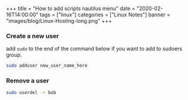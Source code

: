 +++
title = "How to add scripts nautilus menu"
date = "2020-02-16T14:00:00"
tags = ["linux"]
categories = ["Linux Notes"]
banner = "images/blog/Linux-Hosting-long.png"
+++

### Create a new user

add `sudo` to the end of the command below if you want to add to sudoers group.

```bash
sudo adduser new_user_name_here
```

### Remove a user

```bash
sudo userdel -r bob
```
